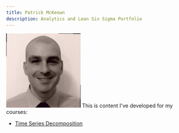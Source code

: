 ```yaml
---
title: Patrick McKeown
description: Analytics and Lean Six Sigma Portfolio
---
```

![My Picture](/PatrickMcKeown.jfif)
This is content I've developed for my courses:

- [Time Series Decomposition](/Timeseries/index.md)
